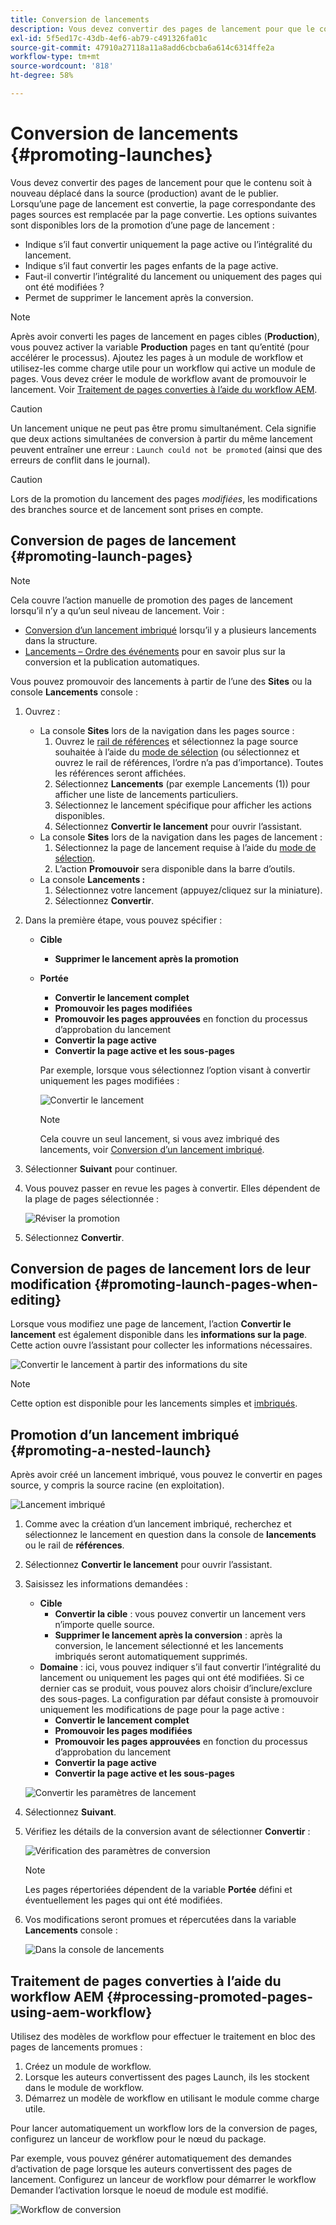 ```yaml
---
title: Conversion de lancements
description: Vous devez convertir des pages de lancement pour que le contenu soit à nouveau déplacé dans la source (production) avant de le publier.
exl-id: 5f5ed17c-43db-4ef6-ab79-c491326fa01c
source-git-commit: 47910a27118a11a8add6cbcba6a614c6314ffe2a
workflow-type: tm+mt
source-wordcount: '818'
ht-degree: 58%

---
```


# Conversion de lancements {#promoting-launches}

Vous devez convertir des pages de lancement pour que le contenu soit à nouveau déplacé dans la source (production) avant de le publier. Lorsqu’une page de lancement est convertie, la page correspondante des pages sources est remplacée par la page convertie. Les options suivantes sont disponibles lors de la promotion d’une page de lancement :

* Indique s’il faut convertir uniquement la page active ou l’intégralité du lancement.
* Indique s’il faut convertir les pages enfants de la page active.
* Faut-il convertir l’intégralité du lancement ou uniquement des pages qui ont été modifiées ?
* Permet de supprimer le lancement après la conversion.

>[!NOTE]
>
>Après avoir converti les pages de lancement en pages cibles (**Production**), vous pouvez activer la variable **Production** pages en tant qu’entité (pour accélérer le processus). Ajoutez les pages à un module de workflow et utilisez-les comme charge utile pour un workflow qui active un module de pages. Vous devez créer le module de workflow avant de promouvoir le lancement. Voir [Traitement de pages converties à l’aide du workflow AEM](#processing-promoted-pages-using-aem-workflow).

>[!CAUTION]
>
>Un lancement unique ne peut pas être promu simultanément. Cela signifie que deux actions simultanées de conversion à partir du même lancement peuvent entraîner une erreur : `Launch could not be promoted` (ainsi que des erreurs de conflit dans le journal).

>[!CAUTION]
>
>Lors de la promotion du lancement des pages *modifiées*, les modifications des branches source et de lancement sont prises en compte.

## Conversion de pages de lancement {#promoting-launch-pages}

>[!NOTE]
>
>Cela couvre l’action manuelle de promotion des pages de lancement lorsqu’il n’y a qu’un seul niveau de lancement. Voir :
>
>* [Conversion d’un lancement imbriqué](#promoting-a-nested-launch) lorsqu’il y a plusieurs lancements dans la structure.
>* [Lancements – Ordre des événements](/help/sites-cloud/authoring/launches/overview.md#launches-the-order-of-events) pour en savoir plus sur la conversion et la publication automatiques.
>


Vous pouvez promouvoir des lancements à partir de l’une des **Sites** ou la console **Lancements** console :

1. Ouvrez :
   * La console **Sites** lors de la navigation dans les pages source :
      1. Ouvrez le [rail de références](/help/sites-cloud/authoring/fundamentals/environment-tools.md#references) et sélectionnez la page source souhaitée à l’aide du [mode de sélection](/help/sites-cloud/authoring/getting-started/basic-handling.md) (ou sélectionnez et ouvrez le rail de références, l’ordre n’a pas d’importance). Toutes les références seront affichées.
      1. Sélectionnez **Lancements** (par exemple Lancements (1)) pour afficher une liste de lancements particuliers.
      1. Sélectionnez le lancement spécifique pour afficher les actions disponibles.
      1. Sélectionnez **Convertir le lancement** pour ouvrir l’assistant.
   * La console **Sites** lors de la navigation dans les pages de lancement :
      1. Sélectionnez la page de lancement requise à l’aide du [mode de sélection](/help/sites-cloud/authoring/getting-started/basic-handling.md).
      1. L’action **Promouvoir** sera disponible dans la barre d’outils.
   * La console **Lancements :**
      1. Sélectionnez votre lancement (appuyez/cliquez sur la miniature).
      1. Sélectionnez **Convertir**.
1. Dans la première étape, vous pouvez spécifier :
   * **Cible**
      * **Supprimer le lancement après la promotion**
   * **Portée**
      * **Convertir le lancement complet**
      * **Promouvoir les pages modifiées**
      * **Promouvoir les pages approuvées** en fonction du processus d’approbation du lancement
      * **Convertir la page active**
      * **Convertir la page active et les sous-pages**

      Par exemple, lorsque vous sélectionnez l’option visant à convertir uniquement les pages modifiées :

      ![Convertir le lancement](/help/sites-cloud/authoring/assets/launches-promote.png)

      >[!NOTE]
      >
      >Cela couvre un seul lancement, si vous avez imbriqué des lancements, voir [Conversion d’un lancement imbriqué](#promoting-a-nested-launch).
1. Sélectionner **Suivant** pour continuer.
1. Vous pouvez passer en revue les pages à convertir. Elles dépendent de la plage de pages sélectionnée :

   ![Réviser la promotion](/help/sites-cloud/authoring/assets/launches-promote-review.png)

1. Sélectionnez **Convertir**.

## Conversion de pages de lancement lors de leur modification {#promoting-launch-pages-when-editing}

Lorsque vous modifiez une page de lancement, l’action **Convertir le lancement** est également disponible dans les **informations sur la page**. Cette action ouvre l’assistant pour collecter les informations nécessaires.

![Convertir le lancement à partir des informations du site](/help/sites-cloud/authoring/assets/launches-promote-page-info.png)

>[!NOTE]
>
>Cette option est disponible pour les lancements simples et [imbriqués](#promoting-a-nested-launch).

## Promotion d’un lancement imbriqué {#promoting-a-nested-launch}

Après avoir créé un lancement imbriqué, vous pouvez le convertir en pages source, y compris la source racine (en exploitation).

![Lancement imbriqué](/help/sites-cloud/authoring/assets/launches-promoting-nested.png)

1. Comme avec la création d’un lancement imbriqué, recherchez et sélectionnez le lancement en question dans la console de **lancements** ou le rail de **références**.
1. Sélectionnez **Convertir le lancement** pour ouvrir l’assistant.
1. Saisissez les informations demandées :
   * **Cible**
      * **Convertir la cible** : vous pouvez convertir un lancement vers n’importe quelle source.
      * **Supprimer le lancement après la conversion** : après la conversion, le lancement sélectionné et les lancements imbriqués seront automatiquement supprimés.
   * **Domaine** : ici, vous pouvez indiquer s’il faut convertir l’intégralité du lancement ou uniquement les pages qui ont été modifiées. Si ce dernier cas se produit, vous pouvez alors choisir d’inclure/exclure des sous-pages. La configuration par défaut consiste à promouvoir uniquement les modifications de page pour la page active :
      * **Convertir le lancement complet**
      * **Promouvoir les pages modifiées**
      * **Promouvoir les pages approuvées** en fonction du processus d’approbation du lancement
      * **Convertir la page active**
      * **Convertir la page active et les sous-pages**

   ![Convertir les paramètres de lancement](/help/sites-cloud/authoring/assets/launches-promote-settings.png)

1. Sélectionnez **Suivant**.
1. Vérifiez les détails de la conversion avant de sélectionner **Convertir** :

   ![Vérification des paramètres de conversion](/help/sites-cloud/authoring/assets/launches-promote-review-2.png)

   >[!NOTE]
   >
   >Les pages répertoriées dépendent de la variable **Portée** défini et éventuellement les pages qui ont été modifiées.

1. Vos modifications seront promues et répercutées dans la variable **Lancements** console :

   ![Dans la console de lancements](/help/sites-cloud/authoring/assets/launches-console.png)

## Traitement de pages converties à l’aide du workflow AEM {#processing-promoted-pages-using-aem-workflow}

Utilisez des modèles de workflow pour effectuer le traitement en bloc des pages de lancements promues :

1. Créez un module de workflow.
1. Lorsque les auteurs convertissent des pages Launch, ils les stockent dans le module de workflow.
1. Démarrez un modèle de workflow en utilisant le module comme charge utile.

Pour lancer automatiquement un workflow lors de la conversion de pages, configurez un lanceur de workflow pour le nœud du package. <!--To start a workflow automatically when pages are promoted, [configure a workflow launcher](/help/sites-administering/workflows-starting.md#workflows-launchers) for the package node.-->

Par exemple, vous pouvez générer automatiquement des demandes d’activation de page lorsque les auteurs convertissent des pages de lancement. Configurez un lanceur de workflow pour démarrer le workflow Demander l’activation lorsque le noeud de module est modifié.

![Workflow de conversion](/help/sites-cloud/authoring/assets/launches-create-workflow.png)
